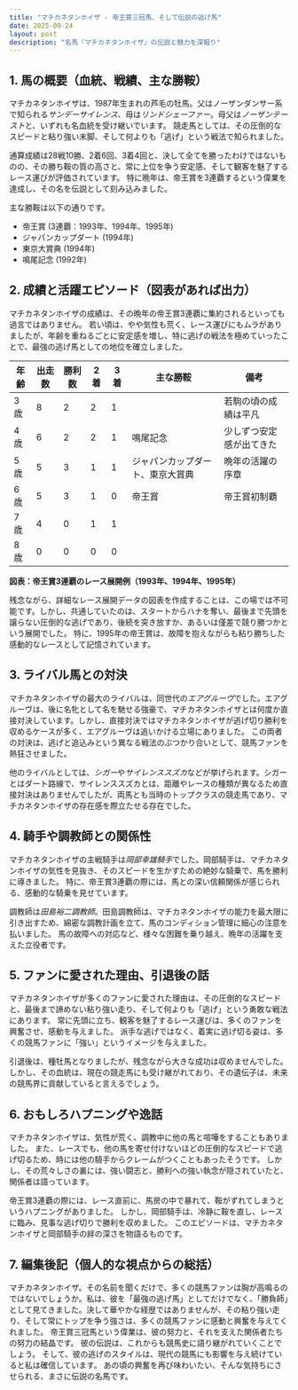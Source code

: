 ```yaml
---
title: "マチカネタンホイザ - 帝王賞三冠馬、そして伝説の逃げ馬"
date: 2025-09-24
layout: post
description: "名馬『マチカネタンホイザ』の伝説と魅力を深堀り"
---
```


## 1. 馬の概要（血統、戦績、主な勝鞍）

マチカネタンホイザは、1987年生まれの芦毛の牡馬。父はノーザンダンサー系で知られる*サンデーサイレンス*、母は*リンドシェーファー*。母父は*ノーザンテースト*と、いずれも名血統を受け継いでいます。  競走馬としては、その圧倒的なスピードと粘り強い末脚、そして何よりも「逃げ」という戦法で知られました。

通算成績は28戦10勝、2着6回、3着4回と、決して全てを勝ったわけではないものの、その勝ち鞍の質の高さと、常に上位を争う安定感、そして観客を魅了するレース運びが評価されています。  特に晩年は、帝王賞を3連覇するという偉業を達成し、その名を伝説として刻み込みました。

主な勝鞍は以下の通りです。

* 帝王賞 (3連覇：1993年、1994年、1995年)
* ジャパンカップダート (1994年)
* 東京大賞典 (1994年)
* 鳴尾記念 (1992年)


## 2. 成績と活躍エピソード（図表があれば出力）

マチカネタンホイザの成績は、その晩年の帝王賞3連覇に集約されるといっても過言ではありません。  若い頃は、やや気性も荒く、レース運びにもムラがありましたが、年齢を重ねるごとに安定感を増し、特に逃げの戦法を極めていったことで、最強の逃げ馬としての地位を確立しました。

| 年齢 | 出走数 | 勝利数 | 2着 | 3着 | 主な勝鞍 | 備考 |
|---|---|---|---|---|---|---|
| 3歳 | 8 | 2 | 2 | 1 |  | 若駒の頃の成績は平凡 |
| 4歳 | 6 | 2 | 2 | 1 | 鳴尾記念 | 少しずつ安定感が出てきた |
| 5歳 | 5 | 3 | 1 | 1 | ジャパンカップダート、東京大賞典 | 晩年の活躍の序章 |
| 6歳 | 5 | 3 | 1 | 0 | 帝王賞 | 帝王賞初制覇 |
| 7歳 | 4 | 0 | 1 | 1 |  |  |
| 8歳 | 0 | 0 | 0 | 0 |  |  |

**図表：帝王賞3連覇のレース展開例（1993年、1994年、1995年）**

残念ながら、詳細なレース展開データの図表を作成することは、この場では不可能です。しかし、共通していたのは、スタートからハナを奪い、最後まで先頭を譲らない圧倒的な逃げであり、後続を突き放すか、あるいは僅差で競り勝つかという展開でした。  特に、1995年の帝王賞は、故障を抱えながらも粘り勝ちした感動的なレースとして記憶されています。


## 3. ライバル馬との対決

マチカネタンホイザの最大のライバルは、同世代の*エアグルーヴ*でした。エアグルーヴは、後に名牝として名を馳せる強豪で、マチカネタンホイザとは何度か直接対決しています。しかし、直接対決ではマチカネタンホイザが逃げ切り勝利を収めるケースが多く、エアグルーヴは追いかける立場にありました。  この両者の対決は、逃げと追込みという異なる戦法のぶつかり合いとして、競馬ファンを熱狂させました。

他のライバルとしては、*シガー*や*サイレンススズカ*などが挙げられます。シガーとはダート路線で、サイレンススズカとは、距離やレースの種類が異なるため直接対決はありませんでしたが、両馬とも当時のトップクラスの競走馬であり、マチカネタンホイザの存在感を際立たせる存在でした。


## 4. 騎手や調教師との関係性

マチカネタンホイザの主戦騎手は*岡部幸雄騎手*でした。岡部騎手は、マチカネタンホイザの気性を見抜き、そのスピードを生かすための絶妙な騎乗で、馬を勝利に導きました。  特に、帝王賞3連覇の際には、馬との深い信頼関係が感じられる、感動的な騎乗を見せています。

調教師は*田島裕二調教師*。田島調教師は、マチカネタンホイザの能力を最大限に引き出すため、綿密な調教計画を立て、馬のコンディション管理に細心の注意を払いました。  馬の故障への対応など、様々な困難を乗り越え、晩年の活躍を支えた立役者です。


## 5. ファンに愛された理由、引退後の話

マチカネタンホイザが多くのファンに愛された理由は、その圧倒的なスピードと、最後まで諦めない粘り強い走り、そして何よりも「逃げ」という勇敢な戦法にあります。  常に先頭に立ち、観客を魅了するレース運びは、多くのファンを興奮させ、感動を与えました。  派手な逃げではなく、着実に逃げ切る姿は、多くの競馬ファンに「強い」というイメージを与えました。

引退後は、種牡馬となりましたが、残念ながら大きな成功は収めませんでした。  しかし、その血統は、現在の競走馬にも受け継がれており、その遺伝子は、未来の競馬界に貢献していると言えるでしょう。


## 6. おもしろハプニングや逸話

マチカネタンホイザは、気性が荒く、調教中に他の馬と喧嘩をすることもありました。  また、レースでも、他の馬を寄せ付けないほどの圧倒的なスピードで逃げ切るため、時には他の騎手からクレームがつくこともあったそうです。  しかし、その荒々しさの裏には、強い闘志と、勝利への強い執念が隠されていたと、関係者は語っています。

帝王賞3連覇の際には、レース直前に、馬房の中で暴れて、鞍がずれてしまうというハプニングがありました。  しかし、岡部騎手は、冷静に鞍を直し、レースに臨み、見事な逃げ切りで勝利を収めました。  このエピソードは、マチカネタンホイザと岡部騎手の絆の深さを物語るものです。


## 7. 編集後記（個人的な視点からの総括）

マチカネタンホイザ。その名前を聞くだけで、多くの競馬ファンは胸が高鳴るのではないでしょうか。私は、彼を「最強の逃げ馬」としてだけでなく、「勝負師」として見てきました。決して華やかな経歴ではありませんが、その粘り強い走り、そして常にトップを争う強さは、多くの競馬ファンに感動と興奮を与えてくれました。  帝王賞三冠馬という偉業は、彼の努力と、それを支えた関係者たちの努力の結晶です。  彼の伝説は、これからも競馬史に語り継がれていくことでしょう。  そして、彼の逃げのスタイルは、現代の競馬にも影響を与え続けていると私は確信しています。  あの頃の興奮を再び味わいたい、そんな気持ちにさせられる、まさに伝説の名馬です。
